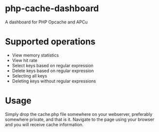 php-cache-dashboard
===================

A dashboard for PHP Opcache and APCu

# Supported operations

 - View memory statistics
 - View hit rate
 - Select keys based on regular expression
 - Delete keys based on regular expression
 - Selecting all keys
 - Deleting keys without regular expressions

# Usage

Simply drop the cache.php file somewhere on your webserver, preferably somewhere private, and that is it.
Navigate to the page using your browser and you will receive cache information.
